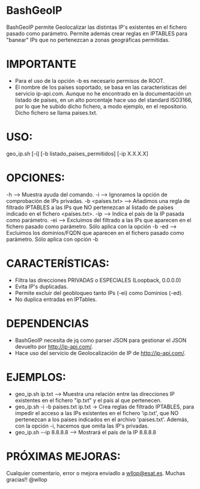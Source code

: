# BashGeoIP

BashGeoIP permite Geolocalizar las distintas IP's existentes en el fichero pasado como parámetro. 
Permite además crear reglas en IPTABLES para "banear"  IPs que no pertenezcan a zonas geográficas permitidas.      

# IMPORTANTE
- Para el uso de la opción -b es necesario permisos de ROOT.
- El nombre de los países soportado, se basa en las características del servicio ip-api.com. Aunque no he encontrado en la documentación un listado de países, en un alto porcentaje hace uso del standard ISO3166, por lo que he subido dicho fichero, a modo ejemplo, en el repositorio. Dicho fichero se llama paises.txt.
 
# USO:
geo_ip.sh [-i] [-b listado_paises_permitidos] <fichero> [-ip X.X.X.X]

# OPCIONES:
-h --> Muestra ayuda del comando.
-i --> Ignoramos la opción de comprobación de IPs privadas.
-b <países.txt> -->  Añadimos una regla de filtrado IPTABLES a las IPs que NO pertenezcan al listado de países indicado en el fichero <países.txt>.
-ip <ip> --> Indica el país de la IP pasada como parámetro.
-ei <fichero> --> Excluimos del filtrado a las IPs que aparecen en el fichero pasado como parámetro. Sólo aplica con la opción -b
-ed <fichero> --> Excluimos los dominios/FQDN que aparecen en el fichero pasado como parámetro. Sólo aplica con opción -b

# CARACTERÍSTICAS:
* Filtra las direcciones PRIVADAS o ESPECIALES (Loopback, 0.0.0.0)
* Evita IP's duplicadas.
* Permite excluir del geobloqueo tanto IPs (-ei) como Dominios (-ed).
* No duplica entradas en IPTables.


# DEPENDENCIAS
* BashGeoIP necesita de jq como parser JSON para gestionar el JSON devuelto por http://ip-api.com/.
* Hace uso del servicio de Geolocalización de IP de http://ip-api.com/.

# EJEMPLOS:
* geo_ip.sh ip.txt  --> Muestra una relación entre las direcciones IP existentes en el fichero "ip.txt" y el país al que pertenecen.
* geo_ip.sh -i -b paises.txt ip.txt -> Crea reglas de filtrado IPTABLES,  para impedir el acceso a las IPs existentes en el fichero 'ip.txt', que NO pertenezcan a los paises indicados en el archivo 'paises.txt'. Además, con la opción -i, hacemos que omita las IP's privadas.
* geo_ip.sh --ip 8.8.8.8 --> Mostrará el país de la IP 8.8.8.8

# PRÓXIMAS MEJORAS:


Cualquier comentario, error o mejora enviadlo a wllop@esat.es. 
Muchas gracias!!
@wllop
